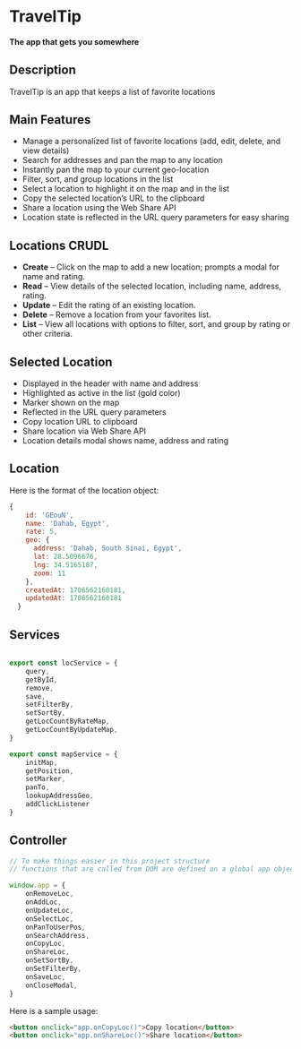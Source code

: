 
# TravelTip
#### The app that gets you somewhere


## Description
TravelTip is an app that keeps a list of favorite locations

## Main Features
- Manage a personalized list of favorite locations (add, edit, delete, and view details)
- Search for addresses and pan the map to any location
- Instantly pan the map to your current geo-location
- Filter, sort, and group locations in the list
- Select a location to highlight it on the map and in the list
- Copy the selected location’s URL to the clipboard
- Share a location using the Web Share API 
- Location state is reflected in the URL query parameters for easy sharing

## Locations CRUDL
- **Create** – Click on the map to add a new location; prompts a modal for name and rating.
- **Read** – View details of the selected location, including name, address, rating.
- **Update** – Edit the rating of an existing location.
- **Delete** – Remove a location from your favorites list.
- **List** – View all locations with options to filter, sort, and group by rating or other criteria.

## Selected Location
- Displayed in the header with name and address
- Highlighted as active in the list (gold color)
- Marker shown on the map
- Reflected in the URL query parameters
- Copy location URL to clipboard
- Share location via Web Share API 
- Location details modal shows name, address and rating

## Location
Here is the format of the location object:
```js
{
    id: 'GEouN',
    name: 'Dahab, Egypt',
    rate: 5,
    geo: {
      address: 'Dahab, South Sinai, Egypt',
      lat: 28.5096676,
      lng: 34.5165187,
      zoom: 11
    },
    createdAt: 1706562160181,
    updatedAt: 1706562160181
  }
  ```
## Services
```js

export const locService = {
    query,
    getById,
    remove,
    save,
    setFilterBy,
    setSortBy,
    getLocCountByRateMap,
    getLocCountByUpdateMap,
}

export const mapService = {
    initMap,
    getPosition,
    setMarker,
    panTo,
    lookupAddressGeo,
    addClickListener
}
```

## Controller
```js
// To make things easier in this project structure 
// functions that are called from DOM are defined on a global app object

window.app = {
    onRemoveLoc,
    onAddLoc,
    onUpdateLoc,
    onSelectLoc,
    onPanToUserPos,
    onSearchAddress,
    onCopyLoc,
    onShareLoc,
    onSetSortBy,
    onSetFilterBy,
    onSaveLoc,
    onCloseModal,
}
```

Here is a sample usage:
```html
<button onclick="app.onCopyLoc()">Copy location</button>
<button onclick="app.onShareLoc()">Share location</button>
```


